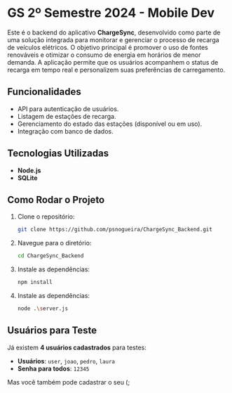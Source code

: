 
# GS 2º Semestre 2024 - Mobile Dev

Este é o backend do aplicativo **ChargeSync**, desenvolvido como parte de uma solução integrada para monitorar e gerenciar o processo de recarga de veículos elétricos. O objetivo principal é promover o uso de fontes renováveis e otimizar o consumo de energia em horários de menor demanda. A aplicação permite que os usuários acompanhem o status de recarga em tempo real e personalizem suas preferências de carregamento.

## Funcionalidades

- API para autenticação de usuários.
- Listagem de estações de recarga.
- Gerenciamento do estado das estações (disponível ou em uso).
- Integração com banco de dados.

## Tecnologias Utilizadas

- **Node.js**
- **SQLite** 

## Como Rodar o Projeto

1. Clone o repositório:
   ```bash
   git clone https://github.com/psnogueira/ChargeSync_Backend.git
   ```
2. Navegue para o diretório:
   ```bash
   cd ChargeSync_Backend
   ```
3. Instale as dependências:
   ```bash
   npm install
   ```
4. Instale as dependências:
   ```bash
   node .\server.js
   ```

## Usuários para Teste

Já existem **4 usuários cadastrados** para testes:

- **Usuários**: `user`, `joao`, `pedro`, `laura`
- **Senha para todos**: `12345`

Mas você também pode cadastrar o seu  (;
